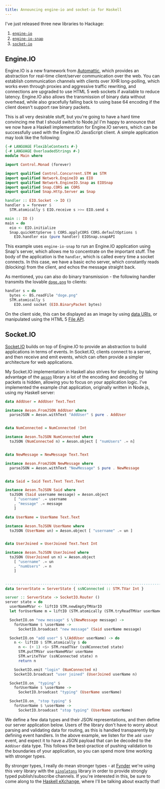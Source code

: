 ```yaml
---
title: Announcing engine-io and socket-io for Haskell
---
```


I've just released three new libraries to Hackage:

1. [`engine-io`](http://hackage.haskell.org/package/engine-io)
2. [`engine-io-snap`](http://hackage.haskell.org/package/engine-io-snap)
3. [`socket-io`](http://hackage.haskell.org/package/socket-io)

## Engine.IO

Engine.IO is a new framework from [Automattic](http://automattic.com/), which
provides an abstraction for real-time client/server communication over the
web. You can establish communication channels with clients over XHR
long-polling, which works even through proxies and aggressive traffic rewriting,
and connections are upgraded to use HTML 5 web sockets if available to reduce
latency. Engine.IO also allows the transmission of binary data without overhead,
while also gracefully falling back to using base 64 encoding if the client
doesn't support raw binary packets.

This is all very desirable stuff, but you're going to have a hard time
convincing me that I should switch to Node.js! I'm happy to announce that we now
have a Haskell implementation for Engine.IO servers, which can be successfully
used with the Engine.IO JavaScript client. A simple application may look like
the following:

```haskell
{-# LANGUAGE FlexibleContexts #-}
{-# LANGUAGE OverloadedStrings #-}
module Main where

import Control.Monad (forever)

import qualified Control.Concurrent.STM as STM
import qualified Network.EngineIO as EIO
import qualified Network.EngineIO.Snap as EIOSnap
import qualified Snap.CORS as CORS
import qualified Snap.Http.Server as Snap

handler :: EIO.Socket -> IO ()
handler s = forever $
  STM.atomically $ EIO.receive s >>= EIO.send s

main :: IO ()
main = do
  eio <- EIO.initialize
  Snap.quickHttpServe $ CORS.applyCORS CORS.defaultOptions $
    EIO.handler eio (pure handler) EIOSnap.snapAPI
```

This example uses `engine-io-snap` to run an Engine.IO application using Snap's
server, which allows me to concentrate on the important stuff. The body of the
application is the `handler`, which is called every time a socket connects. In
this case, we have a basic echo server, which constantly reads (blocking) from
the client, and echos the message straight back.

As mentioned, you can also do binary transmission - the following handler
transmits the lovable
[`doge.png`](http://img4.wikia.nocookie.net/__cb20131121015552/creepypasta/images/0/05/Doge.png)
to clients:

```haskell
handler s = do
  bytes <- BS.readFile "doge.png"
  STM.atomically $
    EIO.send socket (EIO.BinaryPacket bytes)
```

On the client side, this can be displayed as an image by using
[data URIs](https://en.wikipedia.org/wiki/Data_URI_scheme), or manipulated using
the HTML 5 [File API](http://www.w3.org/TR/FileAPI/).

## Socket.IO

[Socket.IO](http://socket.io) builds on top of Engine.IO to provide an
abstraction to build applications in terms of events. In Socket.IO, clients
connect to a server, and then receive and emit events, which can often provide a
simpler architecture for web applications.

My Socket.IO implementation in Haskell also strives for simplicity, by taking
advantage of the [`aeson`](http://hackage.haskell.org/package/aeson) library a
lot of the encoding and decoding of packets is hidden, allowing you to focus on
your application logic. I've implemented the example chat application,
originally written in Node.js, using my Haskell server:

```haskell
data AddUser = AddUser Text.Text

instance Aeson.FromJSON AddUser where
  parseJSON = Aeson.withText "AddUser" $ pure . AddUser


data NumConnected = NumConnected !Int

instance Aeson.ToJSON NumConnected where
  toJSON (NumConnected n) = Aeson.object [ "numUsers" .= n]


data NewMessage = NewMessage Text.Text

instance Aeson.FromJSON NewMessage where
  parseJSON = Aeson.withText "NewMessage" $ pure . NewMessage


data Said = Said Text.Text Text.Text

instance Aeson.ToJSON Said where
  toJSON (Said username message) = Aeson.object
    [ "username" .= username
    , "message" .= message
    ]

data UserName = UserName Text.Text

instance Aeson.ToJSON UserName where
  toJSON (UserName un) = Aeson.object [ "username" .= un ]


data UserJoined = UserJoined Text.Text Int

instance Aeson.ToJSON UserJoined where
  toJSON (UserJoined un n) = Aeson.object
    [ "username" .= un
    , "numUsers" .= n
    ]


--------------------------------------------------------------------------------
data ServerState = ServerState { ssNConnected :: STM.TVar Int }

server :: ServerState -> SocketIO.Router ()
server state = do
  userNameMVar <- liftIO STM.newEmptyTMVarIO
  let forUserName m = liftIO (STM.atomically (STM.tryReadTMVar userNameMVar)) >>= mapM_ m

  SocketIO.on "new message" $ \(NewMessage message) ->
    forUserName $ \userName ->
      SocketIO.broadcast "new message" (Said userName message)

  SocketIO.on "add user" $ \(AddUser userName) -> do
    n <- liftIO $ STM.atomically $ do
      n <- (+ 1) <$> STM.readTVar (ssNConnected state)
      STM.putTMVar userNameMVar userName
      STM.writeTVar (ssNConnected state) n
      return n

    SocketIO.emit "login" (NumConnected n)
    SocketIO.broadcast "user joined" (UserJoined userName n)

  SocketIO.on_ "typing" $
    forUserName $ \userName ->
      SocketIO.broadcast "typing" (UserName userName)

  SocketIO.on_ "stop typing" $
    forUserName $ \userName ->
      SocketIO.broadcast "stop typing" (UserName userName)
```

We define a few data types and their JSON representations, and then define our
server application below. Users of the library don't have to worry about parsing
and validating data for routing, as this is handled transparently by defining
event handlers. In the above example, we listen for the `add user` event, and
expect it to have a JSON payload that can be decoded to the `AddUser` data
type. This follows the best-practice of pushing validation to the boundaries of
your application, so you can spend more time working with stronger types.

By stronger types, I really do mean stronger types - at
[Fynder](http://fynder.io) we're using this very library with the
[`singletons`](http://hackage.haskell.org/package/singletons) library in order to
provide strongly typed publish/subscribe channels. If you're interested in this,
be sure to come along to the
[Haskell eXchange](https://skillsmatter.com/conferences/1907-haskell-exchange-2014),
where I'll be talking about exactly that!
